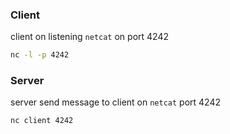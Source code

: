 
### Client
client on listening `netcat` on port 4242
```bash
nc -l -p 4242
```

### Server
server send message to client on `netcat` port 4242
```bash
nc client 4242
```


<!-- Link -->
[arp-poisoning]: https://www.thehacker.recipes/ad/movement/mitm-and-coerced-authentications/arp-poisoning